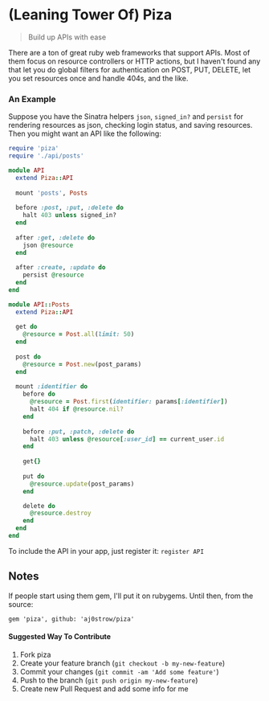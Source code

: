 # (Leaning Tower Of) Piza

> Build up APIs with ease

There are a ton of great ruby web frameworks that support APIs. Most of them focus on resource controllers or HTTP actions, but I haven't found any that let you do global filters for authentication on POST, PUT, DELETE, let you set resources once and handle 404s, and the like.

### An Example

Suppose you have the Sinatra helpers `json`, `signed_in?` and `persist` for rendering resources as json, checking login status, and saving resources. Then you might want an API like the following:

```ruby
require 'piza'
require './api/posts'

module API
  extend Piza::API
  
  mount 'posts', Posts
  
  before :post, :put, :delete do
    halt 403 unless signed_in?
  end
  
  after :get, :delete do
    json @resource
  end
    
  after :create, :update do
    persist @resource
  end
end

module API::Posts
  extend Piza::API
  
  get do
    @resource = Post.all(limit: 50)
  end
    
  post do
    @resource = Post.new(post_params)
  end
    
  mount :identifier do
    before do
      @resource = Post.first(identifier: params[:identifier])
      halt 404 if @resource.nil?
    end
    
    before :put, :patch, :delete do
      halt 403 unless @resource[:user_id] == current_user.id
    end
      
    get{}
      
    put do
      @resource.update(post_params)
    end

    delete do
      @resource.destroy
    end
  end
end
``` 

To include the API in your app, just register it: `register API`

## Notes

If people start using them gem, I'll put it on rubygems. Until then, from the source:

    gem 'piza', github: 'aj0strow/piza'
    
#### Suggested Way To Contribute

1. Fork piza
2. Create your feature branch (`git checkout -b my-new-feature`)
3. Commit your changes (`git commit -am 'Add some feature'`)
4. Push to the branch (`git push origin my-new-feature`)
5. Create new Pull Request and add some info for me